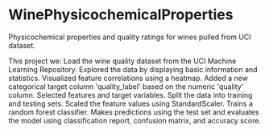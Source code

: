 # WinePhysicochemicalProperties
Physicochemical properties and quality ratings for wines pulled from UCI dataset. 

This project we:
Load the wine quality dataset from the UCI Machine Learning Repository.
Explored the data by displaying basic information and statistics.
Visualized feature correlations using a heatmap.
Added a new categorical target column 'quality_label' based on the numeric 'quality' column.
Selected features and target variables.
Split the data into training and testing sets.
Scaled the feature values using StandardScaler.
Trains a random forest classifier.
Makes predictions using the test set and evaluates the model using classification report, confusion matrix, and accuracy score.
